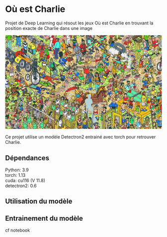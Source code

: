 # Où est Charlie
Projet de Deep Learning qui résout les jeux Où est Charlie en trouvant la position exacte de Charlie dans une image

![alt text](https://raw.githubusercontent.com/kiim29/Ou_est_charlie/main/Charlie.jpg)

Ce projet utilise un modèle Detectron2 entrainé avec torch pour retrouver Charlie.

## Dépendances
Python: 3.9  
torch:  1.13  
cuda:  cu116 (V 11.8)  
detectron2: 0.6  

## Utilisation du modèle  


## Entrainement du modèle  
cf notebook
